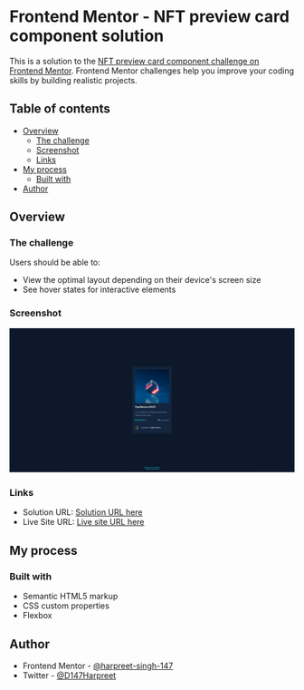# Frontend Mentor - NFT preview card component solution

This is a solution to the [NFT preview card component challenge on Frontend Mentor](https://www.frontendmentor.io/challenges/nft-preview-card-component-SbdUL_w0U). Frontend Mentor challenges help you improve your coding skills by building realistic projects.

## Table of contents

- [Overview](#overview)
  - [The challenge](#the-challenge)
  - [Screenshot](#screenshot)
  - [Links](#links)
- [My process](#my-process)
  - [Built with](#built-with)
- [Author](#author)

## Overview

### The challenge

Users should be able to:

- View the optimal layout depending on their device's screen size
- See hover states for interactive elements

### Screenshot

![](./images/nft-project-screenshot.png)

### Links

- Solution URL: [Solution URL here](https://www.frontendmentor.io/solutions/nft-preview-card-component-with-html-and-css-fFAzvY626p)
- Live Site URL: [Live site URL here](https://harpreet-singh-147.github.io/frontend-mentor-nft-preview-card-component)

## My process

### Built with

- Semantic HTML5 markup
- CSS custom properties
- Flexbox

## Author

- Frontend Mentor - [@harpreet-singh-147](https://www.frontendmentor.io/profile/harpreet-singh-147)
- Twitter - [@D147Harpreet](https://twitter.com/D147Harpreet)
